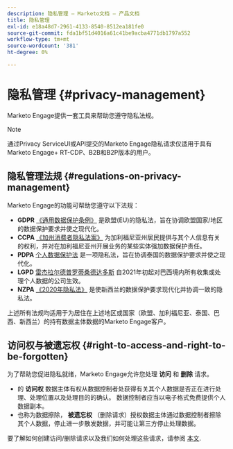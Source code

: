 ```yaml
---
description: 隐私管理 — Marketo文档 — 产品文档
title: 隐私管理
exl-id: e18a48d7-2961-4133-8540-8512ea181fe0
source-git-commit: fda1bf51d4016a61c41be9acba4771db1797a552
workflow-type: tm+mt
source-wordcount: '381'
ht-degree: 0%

---
```


# 隐私管理 {#privacy-management}

Marketo Engage提供一套工具来帮助您遵守隐私法规。

>[!NOTE]
>
>通过Privacy ServiceUI或API提交的Marketo Engage隐私请求仅适用于具有Marketo Engage+ RT-CDP、B2B和B2P版本的用户。

## 隐私管理法规 {#regulations-on-privacy-management}

Marketo Engage的功能可帮助您遵守以下法规：

* **GDPR** [《通用数据保护条例》](https://ec.europa.eu/info/law/law-topic/data-protection/reform/what-does-general-data-protection-regulation-gdpr-govern_en) 是欧盟(EU)的隐私法，旨在协调欧盟国家/地区的数据保护要求并使之现代化。
* **CCPA** [《加州消费者隐私法案》](https://leginfo.legislature.ca.gov/faces/codes_displayText.xhtml?lawCode=CIV&amp;division=3.&amp;title=1.81.5。&amp;part=4。&amp;chapter=&amp;article=) 为加利福尼亚州居民提供与其个人信息有关的权利，并对在加利福尼亚州开展业务的某些实体强加数据保护责任。
* **PDPA** [个人数据保护法](https://secureprivacy.ai/thailand-pdpa-summary-what-businesses-need-to-know/) 是一项隐私法，旨在协调泰国的数据保护要求并使之现代化。
* **LGPD** [雷杰拉尔德普罗蒂桑德达多斯](https://iapp.org/media/pdf/resource_center/Brazilian_General_Data_Protection_Law.pdf) 自2021年初起对巴西境内所有收集或处理个人数据的公司生效。
* **NZPA** [《2020年隐私法》](https://www.privacy.org.nz/privacy-act-2020/privacy-act-2020/) 是使新西兰的数据保护要求现代化并协调一致的隐私法。

上述所有法规均适用于为居住在上述地区或国家（欧盟、加利福尼亚、泰国、巴西、新西兰）的持有数据主体数据的Marketo Engage客户。

## 访问权与被遗忘权 {#right-to-access-and-right-to-be-forgotten}

为了帮助您促进隐私就绪，Marketo Engage允许您处理 **访问** 和 **删除** 请求。

* 的 **访问权** 数据主体有权从数据控制者处获得有关其个人数据是否正在进行处理、处理位置以及处理目的的确认。 数据控制者应当以电子格式免费提供个人数据副本。
* 也称为数据擦除， **被遗忘权** （删除请求）授权数据主体通过数据控制者擦除其个人数据，停止进一步散发数据，并可能让第三方停止处理数据。

要了解如何创建访问/删除请求以及我们如何处理这些请求，请参阅 [本文](/help/marketo/product-docs/core-marketo-concepts/miscellaneous/privacy-requests.md).
